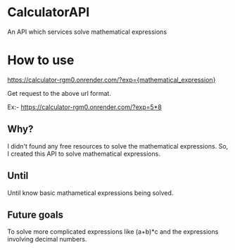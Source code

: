 # CalculatorAPI
An API which services solve mathematical expressions
# How to use
https://calculator-rgm0.onrender.com/?exp={mathematical_expression} 

Get request to the above url format.

Ex:- https://calculator-rgm0.onrender.com/?exp=5*8
## Why?
I didn't found any free resources to solve the mathematical expressions. So, I created this API to solve mathematical expressions.
## Until
Until know basic mathametical expressions being solved.
## Future goals
To solve more complicated expressions like (a+b)*c and the expressions involving decimal numbers.
